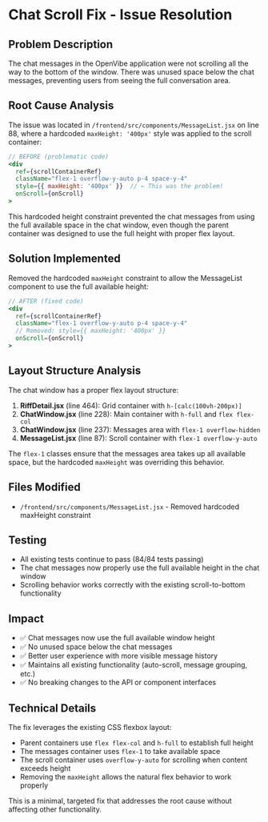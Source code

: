 # Chat Scroll Fix - Issue Resolution

## Problem Description
The chat messages in the OpenVibe application were not scrolling all the way to the bottom of the window. There was unused space below the chat messages, preventing users from seeing the full conversation area.

## Root Cause Analysis
The issue was located in `/frontend/src/components/MessageList.jsx` on line 88, where a hardcoded `maxHeight: '400px'` style was applied to the scroll container:

```jsx
// BEFORE (problematic code)
<div 
  ref={scrollContainerRef}
  className="flex-1 overflow-y-auto p-4 space-y-4"
  style={{ maxHeight: '400px' }}  // ← This was the problem!
  onScroll={onScroll}
>
```

This hardcoded height constraint prevented the chat messages from using the full available space in the chat window, even though the parent container was designed to use the full height with proper flex layout.

## Solution Implemented
Removed the hardcoded `maxHeight` constraint to allow the MessageList component to use the full available height:

```jsx
// AFTER (fixed code)
<div 
  ref={scrollContainerRef}
  className="flex-1 overflow-y-auto p-4 space-y-4"
  // Removed: style={{ maxHeight: '400px' }}
  onScroll={onScroll}
>
```

## Layout Structure Analysis
The chat window has a proper flex layout structure:

1. **RiffDetail.jsx** (line 464): Grid container with `h-[calc(100vh-200px)]`
2. **ChatWindow.jsx** (line 228): Main container with `h-full` and `flex flex-col`
3. **ChatWindow.jsx** (line 237): Messages area with `flex-1 overflow-hidden`
4. **MessageList.jsx** (line 87): Scroll container with `flex-1 overflow-y-auto`

The `flex-1` classes ensure that the messages area takes up all available space, but the hardcoded `maxHeight` was overriding this behavior.

## Files Modified
- `/frontend/src/components/MessageList.jsx` - Removed hardcoded maxHeight constraint

## Testing
- All existing tests continue to pass (84/84 tests passing)
- The chat messages now properly use the full available height in the chat window
- Scrolling behavior works correctly with the existing scroll-to-bottom functionality

## Impact
- ✅ Chat messages now use the full available window height
- ✅ No unused space below the chat messages
- ✅ Better user experience with more visible message history
- ✅ Maintains all existing functionality (auto-scroll, message grouping, etc.)
- ✅ No breaking changes to the API or component interfaces

## Technical Details
The fix leverages the existing CSS flexbox layout:
- Parent containers use `flex flex-col` and `h-full` to establish full height
- The messages container uses `flex-1` to take available space
- The scroll container uses `overflow-y-auto` for scrolling when content exceeds height
- Removing the `maxHeight` allows the natural flex behavior to work properly

This is a minimal, targeted fix that addresses the root cause without affecting other functionality.